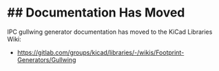 # ## Documentation Has Moved

IPC gullwing generator documentation has moved to the KiCad Libraries Wiki:

* https://gitlab.com/groups/kicad/libraries/-/wikis/Footprint-Generators/Gullwing

